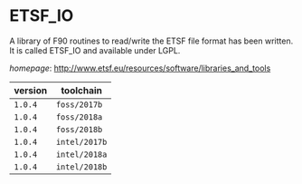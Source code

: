 # ETSF_IO

A library of F90 routines to read/write the ETSF file  format has been written. It is called ETSF_IO and available under LGPL.

*homepage*: <http://www.etsf.eu/resources/software/libraries_and_tools>

version | toolchain
--------|----------
``1.0.4`` | ``foss/2017b``
``1.0.4`` | ``foss/2018a``
``1.0.4`` | ``foss/2018b``
``1.0.4`` | ``intel/2017b``
``1.0.4`` | ``intel/2018a``
``1.0.4`` | ``intel/2018b``
